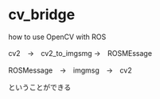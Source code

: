 # cv_bridge
how to use OpenCV with ROS

cv2　→　cv2_to_imgsmg →　ROSMEssage

ROSMessage　→　imgmsg　→　cv2

ということができる
